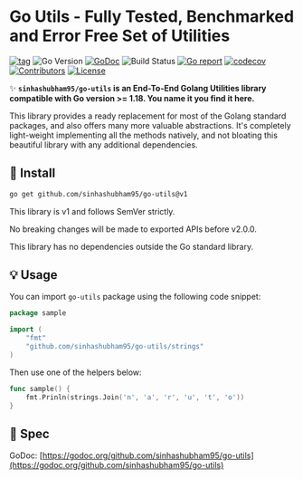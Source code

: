 # Go Utils - Fully Tested, Benchmarked and Error Free Set of Utilities

[![tag](https://img.shields.io/github/tag/sinhashubham95/go-utils.svg)](https://github.com/sinhashubham95/go-utils/releases)
![Go Version](https://img.shields.io/badge/Go-%3E%3D%201.13-%23007d9c)
[![GoDoc](https://godoc.org/github.com/sinhashubham95/go-utils?status.svg)](https://pkg.go.dev/github.com/sinhashubham95/go-utils)
![Build Status](https://github.com/sinhashubham95/go-utils/actions/workflows/test.yml/badge.svg)
[![Go report](https://goreportcard.com/badge/github.com/sinhashubham95/go-utils)](https://goreportcard.com/report/github.com/sinhashubham95/go-utils)
[![codecov](https://codecov.io/gh/sinhashubham95/go-utils/branch/master/graph/badge.svg?token=D6ND052IDH)](https://codecov.io/gh/sinhashubham95/go-utils)
[![Contributors](https://img.shields.io/github/contributors/sinhashubham95/go-utils)](https://github.com/sinhashubham95/go-utils/graphs/contributors)
[![License](https://img.shields.io/github/license/sinhashubham95/go-utils)](./LICENSE)

✨ **`sinhashubham95/go-utils` is an End-To-End Golang Utilities library compatible with Go version >= 1.18. You name it you find it here.**

This library provides a ready replacement for most of the Golang standard packages, and also offers many more valuable abstractions. It's completely light-weight implementing all the methods natively, and not bloating this beautiful library with any additional dependencies.

## 🚀 Install

```sh
go get github.com/sinhashubham95/go-utils@v1
```

This library is v1 and follows SemVer strictly.

No breaking changes will be made to exported APIs before v2.0.0.

This library has no dependencies outside the Go standard library.

## 💡 Usage

You can import `go-utils` package using the following code snippet:

```go
package sample

import (
    "fmt"
    "github.com/sinhashubham95/go-utils/strings"
)
```

Then use one of the helpers below:

```go
func sample() {
	fmt.Prinln(strings.Join('n', 'a', 'r', 'u', 't', 'o'))
}
```

## 🤠 Spec

GoDoc: [https://godoc.org/github.com/sinhashubham95/go-utils](https://godoc.org/github.com/sinhashubham95/go-utils)
